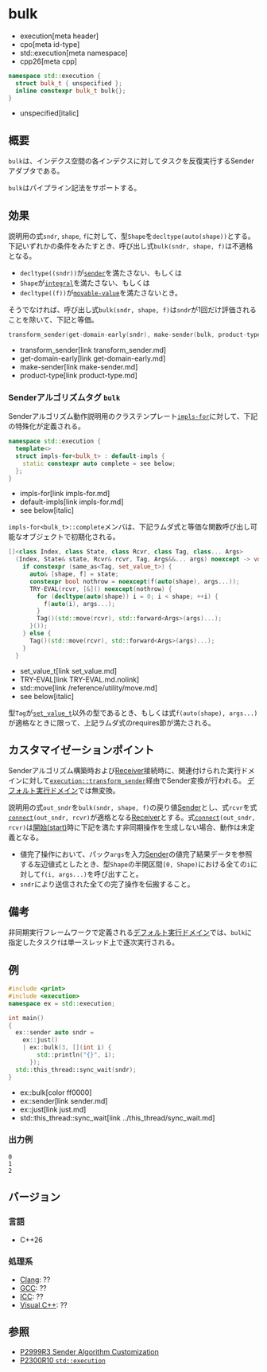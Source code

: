 # bulk
* execution[meta header]
* cpo[meta id-type]
* std::execution[meta namespace]
* cpp26[meta cpp]

```cpp
namespace std::execution {
  struct bulk_t { unspecified };
  inline constexpr bulk_t bulk{};
}
```
* unspecified[italic]

## 概要
`bulk`は、インデクス空間の各インデクスに対してタスクを反復実行するSenderアダプタである。

`bulk`はパイプライン記法をサポートする。


## 効果
説明用の式`sndr`, `shape`, `f`に対して、型`Shape`を`decltype(auto(shape))`とする。下記いずれかの条件をみたすとき、呼び出し式`bulk(sndr, shape, f)`は不適格となる。

- `decltype((sndr))`が[`sender`](sender.md)を満たさない、もしくは
- `Shape`が[`integral`](/reference/concepts/integral.md)を満たさない、もしくは
- `decltype((f))`が[`movable-value`](../movable-value.md)を満たさないとき。

そうでなければ、呼び出し式`bulk(sndr, shape, f)`は`sndr`が1回だけ評価されることを除いて、下記と等価。

```cpp
transform_sender(get-domain-early(sndr), make-sender(bulk, product-type{shape, f}, sndr))
```
* transform_sender[link transform_sender.md]
* get-domain-early[link get-domain-early.md]
* make-sender[link make-sender.md]
* product-type[link product-type.md]


### Senderアルゴリズムタグ `bulk`
Senderアルゴリズム動作説明用のクラステンプレート[`impls-for`](impls-for.md)に対して、下記の特殊化が定義される。

```cpp
namespace std::execution {
  template<>
  struct impls-for<bulk_t> : default-impls {
    static constexpr auto complete = see below;
  };
}
```
* impls-for[link impls-for.md]
* default-impls[link impls-for.md]
* see below[italic]

`impls-for<bulk_t>::complete`メンバは、下記ラムダ式と等価な関数呼び出し可能なオブジェクトで初期化される。

```cpp
[]<class Index, class State, class Rcvr, class Tag, class... Args>
  (Index, State& state, Rcvr& rcvr, Tag, Args&&... args) noexcept -> void requires see below {
    if constexpr (same_as<Tag, set_value_t>) {
      auto& [shape, f] = state;
      constexpr bool nothrow = noexcept(f(auto(shape), args...));
      TRY-EVAL(rcvr, [&]() noexcept(nothrow) {
        for (decltype(auto(shape)) i = 0; i < shape; ++i) {
          f(auto(i), args...);
        }
        Tag()(std::move(rcvr), std::forward<Args>(args)...);
      }());
    } else {
      Tag()(std::move(rcvr), std::forward<Args>(args)...);
    }
  }
```
* set_value_t[link set_value.md]
* TRY-EVAL[link TRY-EVAL.md.nolink]
* std::move[link /reference/utility/move.md]
* see below[italic]

型`Tag`が[`set_value_t`](set_value.md)以外の型であるとき、もしくは式`f(auto(shape), args...)`が適格なときに限って、上記ラムダ式のrequires節が満たされる。


## カスタマイゼーションポイント
Senderアルゴリズム構築時および[Receiver](receiver.md)接続時に、関連付けられた実行ドメインに対して[`execution::transform_sender`](transform_sender.md)経由でSender変換が行われる。
[デフォルト実行ドメイン](default_domain.md)では無変換。

説明用の式`out_sndr`を`bulk(sndr, shape, f)`の戻り値[Sender](sender.md)とし、式`rcvr`を式[`connect`](connect.md)`(out_sndr, rcvr)`が適格となる[Receiver](receiver.md)とする。式[`connect`](connect.md)`(out_sndr, rcvr)`は[開始(start)](start.md)時に下記を満たす非同期操作を生成しない場合、動作は未定義となる。

- 値完了操作において、パック`args`を入力[Sender](sender.md)の値完了結果データを参照する左辺値式としたとき、型`Shape`の半開区間`[0, Shape)`における全ての`i`に対して`f(i, args...)`を呼び出すこと。
- `sndr`により送信された全ての完了操作を伝搬すること。


## 備考
非同期実行フレームワークで定義される[デフォルト実行ドメイン](default_domain.md)では、`bulk`に指定したタスク`f`は単一スレッド上で逐次実行される。


## 例
```cpp example
#include <print>
#include <execution>
namespace ex = std::execution;

int main()
{
  ex::sender auto sndr =
    ex::just()
    | ex::bulk(3, [](int i) {
        std::println("{}", i);
      });
  std::this_thread::sync_wait(sndr);
}
```
* ex::bulk[color ff0000]
* ex::sender[link sender.md]
* ex::just[link just.md]
* std::this_thread::sync_wait[link ../this_thread/sync_wait.md]

### 出力例
```
0
1
2
```


## バージョン
### 言語
- C++26

### 処理系
- [Clang](/implementation.md#clang): ??
- [GCC](/implementation.md#gcc): ??
- [ICC](/implementation.md#icc): ??
- [Visual C++](/implementation.md#visual_cpp): ??


## 参照
- [P2999R3 Sender Algorithm Customization](https://www.open-std.org/jtc1/sc22/wg21/docs/papers/2023/p2999r3.html)
- [P2300R10 `std::execution`](https://www.open-std.org/jtc1/sc22/wg21/docs/papers/2024/p2300r10.html)
